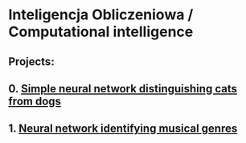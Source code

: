 # Inteligencja Obliczeniowa / Computational intelligence
## Projects:
## 0. [Simple neural network distinguishing cats from dogs](https://github.com/dawid-kalinowski/Inteligencja-obliczeniowa/tree/main/proj0)
## 1. [Neural network identifying musical genres](https://github.com/dawid-kalinowski/Inteligencja-obliczeniowa/tree/main/proj1)